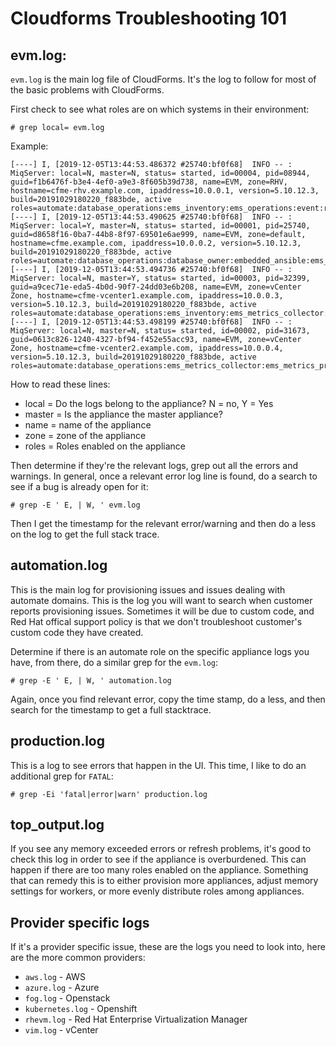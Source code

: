 # Cloudforms Troubleshooting 101

## evm.log:

`evm.log` is the main log file of CloudForms.  It's the log to follow for most of the basic problems with CloudForms.

First check to see what roles are on which systems in their environment:

`# grep local= evm.log`

Example:
```
[----] I, [2019-12-05T13:44:53.486372 #25740:bf0f68]  INFO -- : MiqServer: local=N, master=N, status= started, id=00004, pid=08944, guid=f1b6476f-b3e4-4ef0-a9e3-8f605b39d738, name=EVM, zone=RHV, hostname=cfme-rhv.example.com, ipaddress=10.0.0.1, version=5.10.12.3, build=20191029180220_f883bde, active roles=automate:database_operations:ems_inventory:ems_operations:event:reporting:smartstate:user_interface:web_services:websocket
[----] I, [2019-12-05T13:44:53.490625 #25740:bf0f68]  INFO -- : MiqServer: local=Y, master=N, status= started, id=00001, pid=25740, guid=d8658f16-0ba7-44b8-8f97-69501e6ae999, name=EVM, zone=default, hostname=cfme.example.com, ipaddress=10.0.0.2, version=5.10.12.3, build=20191029180220_f883bde, active roles=automate:database_operations:database_owner:embedded_ansible:ems_inventory:ems_operations:event:notifier:reporting:user_interface:web_services:websocket
[----] I, [2019-12-05T13:44:53.494736 #25740:bf0f68]  INFO -- : MiqServer: local=N, master=Y, status= started, id=00003, pid=32399, guid=a9cec71e-eda5-4b0d-90f7-24dd03e6b208, name=EVM, zone=vCenter Zone, hostname=cfme-vcenter1.example.com, ipaddress=10.0.0.3, version=5.10.12.3, build=20191029180220_f883bde, active roles=automate:database_operations:ems_inventory:ems_metrics_collector:ems_metrics_coordinator:ems_metrics_processor:ems_operations:event:reporting:scheduler:smartproxy:smartstate:web_services:websocket
[----] I, [2019-12-05T13:44:53.498199 #25740:bf0f68]  INFO -- : MiqServer: local=N, master=N, status= started, id=00002, pid=31673, guid=0613c826-1240-4327-bf94-f452e55acc93, name=EVM, zone=vCenter Zone, hostname=cfme-vcenter2.example.com, ipaddress=10.0.0.4, version=5.10.12.3, build=20191029180220_f883bde, active roles=automate:database_operations:ems_metrics_collector:ems_metrics_processor:ems_operations:reporting:smartproxy:smartstate:web_services:websocket
```

How to read these lines:

- local = Do the logs belong to the appliance?  N = no, Y = Yes
- master = Is the appliance the master appliance?
- name = name of the appliance
- zone = zone of the appliance
- roles = Roles enabled on the appliance

Then determine if they're the relevant logs, grep out all the errors and warnings.  In general, once a relevant error log line is found, do a search to see if a bug is already open for it:

`# grep -E ' E, | W, ' evm.log`

Then I get the timestamp for the relevant error/warning and then do a less on the log to get the full stack trace.

## automation.log

This is the main log for provisioning issues and issues dealing with automate domains.  This is the log you will want to search when customer reports provisioning issues.  Sometimes it will be due to custom code, and Red Hat offical support policy is that we don't troubleshoot customer's custom code they have created.

Determine if there is an automate role on the specific appliance logs you have, from there, do a similar grep for the `evm.log`:

`# grep -E ' E, | W, ' automation.log`

Again, once you find relevant error, copy the time stamp, do a less, and then search for the timestamp to get a full stacktrace.

## production.log

This is a log to see errors that happen in the UI.  This time, I like to do an additional grep for `FATAL`:

`# grep -Ei 'fatal|error|warn' production.log`

## top_output.log

If you see any memory exceeded errors or refresh problems, it's good to check this log in order to see if the appliance is overburdened.  This can happen if there are too many roles enabled on the appliance.
Something that can remedy this is to either provision more appliances, adjust memory settings for workers, or more evenly distribute roles among appliances.


## Provider specific logs

If it's a provider specific issue, these are the logs you need to look into, here are the more common providers:

- `aws.log` - AWS
- `azure.log` - Azure
- `fog.log` - Openstack
- `kubernetes.log` - Openshift
- `rhevm.log` - Red Hat Enterprise Virtualization Manager
- `vim.log` - vCenter
